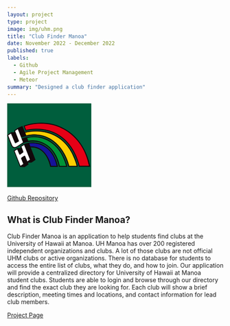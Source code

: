 ```yaml
---
layout: project
type: project
image: img/uhm.png
title: "Club Finder Manoa"
date: November 2022 - December 2022
published: true
labels:
  - Github
  - Agile Project Management
  - Meteor
summary: "Designed a club finder application"
---
```


<img class="img-fluid" src="../img/uhm.png">

<a href="https://github.com/club-finder-manoa/club-finder-manoa">Github Repository</a>

## What is Club Finder Manoa?

Club Finder Manoa is an application to help students find clubs at the University of Hawaii at Manoa. UH Manoa has over 200 registered independent organizations and clubs. A lot of those clubs are not official UHM clubs or active organizations. There is no database for students to access the entire list of clubs, what they do, and how to join. Our application will provide a centralized directory for University of Hawaii at Manoa student clubs. Students are able to login and browse through our directory and find the exact club they are looking for. Each club will show a brief description, meeting times and locations, and contact information for lead club members.

<a href="https://club-finder-manoa.github.io/">Project Page</a>
